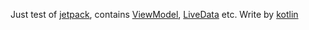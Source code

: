 Just test of [jetpack](https://developer.android.com/jetpack/docs/), contains [ViewModel](https://developer.android.com/topic/libraries/architecture/viewmodel), [LiveData](https://developer.android.com/topic/libraries/architecture/livedata) etc.
Write by [kotlin](http://kotlinlang.org/docs/reference/android-overview.html)